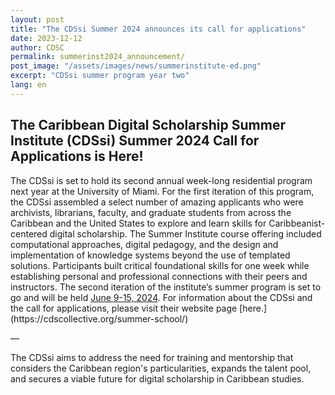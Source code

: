 ```yaml
---
layout: post
title: "The CDSsi Summer 2024 announces its call for applications"
date: 2023-12-12
author: CDSC
permalink: summerinst2024_announcement/
post_image: "/assets/images/news/summerinstitute-ed.png"
excerpt: "CDSsi summer program year two"
lang: en
---
```


## The Caribbean Digital Scholarship Summer Institute (CDSsi) Summer 2024 Call for Applications is Here!

<p>The CDSsi is set to hold its second annual week-long residential program next year at the University of Miami. For the first iteration of this program, the CDSsi assembled a select number of amazing applicants who were archivists, librarians, faculty, and graduate students from across the Caribbean and the United States to explore and learn skills for Caribbeanist-centered digital scholarship. The Summer Institute course offering included computational approaches, digital pedagogy, and the design and implementation of knowledge systems beyond the use of templated solutions. Participants built critical foundational skills for one week while establishing personal and professional connections with their peers and instructors. The second iteration of the institute’s summer program is set to go and will be held <u>June 9-15, 2024</u>. For information about the CDSsi and the call for applications, please visit their website page [here.](https://cdscollective.org/summer-school/)</p>

— 

<p>The CDSsi aims to address the need for training and mentorship that considers the Caribbean region's particularities, expands the talent pool, and secures a viable future for digital scholarship in Caribbean studies.</p>
